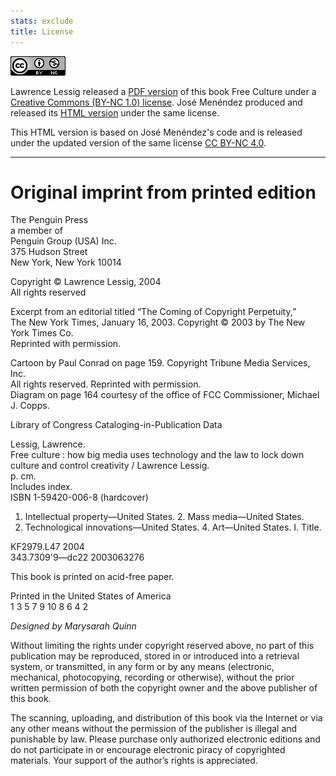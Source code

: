 ```yaml
---
stats: exclude
title: License
---
```

<p><a rel="license" href="http://creativecommons.org/licenses/by-nc/4.0/"><img alt="Creative Commons License" style="border-width:0" src="assets/cc.png" /></a></p>

Lawrence Lessig released a [PDF version](http://www.free-culture.cc/freecontent) of this book Free Culture under a [Creative Commons (BY-NC 1.0) license](https://creativecommons.org/licenses/by-nc/1.0/). José Menéndez produced and released its [HTML version](http://www.ibiblio.org/ebooks/Lessig/index.html) under the same license.

This HTML version is based on José Menéndez's code and is released under the updated version of the same license [CC BY-NC 4.0](https://creativecommons.org/licenses/by-nc/4.0/).

***

# Original imprint from printed edition

The Penguin Press  
a member of  
Penguin Group (USA) Inc.  
375 Hudson Street  
New York, New York 10014

Copyright © Lawrence Lessig, 2004  
All rights reserved

Excerpt from an editorial titled “The Coming of Copyright Perpetuity,”  
The New York Times, January 16, 2003. Copyright © 2003 by The New York Times Co.  
Reprinted with permission.

Cartoon by Paul Conrad on page 159. Copyright Tribune Media Services, Inc.  
All rights reserved. Reprinted with permission.  
Diagram on page 164 courtesy of the office of FCC Commissioner, Michael J. Copps.

Library of Congress Cataloging-in-Publication Data

Lessig, Lawrence.  
Free culture : how big media uses technology and the law to lock down  
culture and control creativity / Lawrence Lessig.  
p. cm.  
Includes index.  
ISBN 1-59420-006-8 (hardcover)  
1. Intellectual property—United States. 2. Mass media—United States.  
3. Technological innovations—United States. 4. Art—United States. I. Title.

KF2979.L47 2004  
343.7309'9—dc22       2003063276

This book is printed on acid-free paper.

Printed in the United States of America  
1 3 5 7 9 10 8 6 4 2

*Designed by Marysarah Quinn*

Without limiting the rights under copyright reserved above, no part of this publication may be reproduced, stored in or introduced into a retrieval system, or transmitted, in any form or by any means (electronic, mechanical, photocopying, recording or otherwise), without the prior written permission of both the copyright owner and the above publisher of this book.

The scanning, uploading, and distribution of this book via the Internet or via any other means without the permission of the publisher is illegal and punishable by law. Please purchase only authorized electronic editions and do not participate in or encourage electronic piracy of copyrighted materials. Your support of the author’s rights is appreciated.


